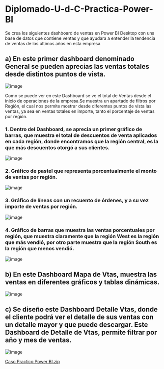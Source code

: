 # Diplomado-U-d-C-Practica-Power-BI

Se crea los siguientes dashboard de ventas en Power BI Desktop con una base de datos que contiene ventas y que ayudara a entender la tendencia de ventas de los últimos años en esta empresa.

## a)	En este primer dashboard denominado General se pueden aprecias las ventas totales desde distintos puntos de vista.

![image](https://github.com/user-attachments/assets/2b29c17f-b651-4f21-97a7-6ade9ee1fa1a)

Como se puede ver en este Dashboard se ve el total de Ventas desde el inicio de operaciones de la empresa.Se muestra un apartado de filtros por Región, el cual nos permite mostrar desde diferentes puntos de vista las ventas, ya sea en ventas totales en importe, tanto el porcentaje de ventas por región.

### 1.	Dentro del Dashboard, se aprecia un primer gráfico de barras, que muestra el total de descuentos de venta aplicados en cada región, donde encontramos que la región central, es la que más descuentos otorgó a sus clientes.

![image](https://github.com/user-attachments/assets/5f3ceff4-7eb6-408d-8919-cd588487599a)

### 2.	Gráfico de pastel que representa porcentualmente el monto de ventas por región.

![image](https://github.com/user-attachments/assets/340cf2d8-7245-4b65-ac5f-74447ed2f2b5)

### 3.	Gráfico de líneas con un recuento de órdenes, y a su vez importe de ventas por región.

![image](https://github.com/user-attachments/assets/9ead8b58-8e62-4fbd-8344-c14f75b944bf)

### 4.	Gráfico de barras que muestra las ventas porcentuales por región, que muestra claramente que la región West es la región que más vendió, por otro parte muestra que la región South es la región que menos vendió.

![image](https://github.com/user-attachments/assets/10344335-c4af-4266-868f-d0da69a57da9)

## b)	En este Dashboard Mapa de Vtas, muestra las ventas en diferentes gráficos y tablas dinámicas.

![image](https://github.com/user-attachments/assets/572e9b03-3258-46e9-a5b3-df5afd7f38e8)

## c)	Se diseño este Dashboard Detalle Vtas, donde el cliente podrá ver el detalle de sus ventas con un detalle mayor y que puede descargar. Este Dashboard de Detalle de Vtas, permite filtrar por año y mes de ventas.

![image](https://github.com/user-attachments/assets/01efcd12-1b14-4d4b-a280-285db92ef361)

[Caso Practico Power BI.zip](https://github.com/user-attachments/files/16668524/Caso.Practico.Power.BI.zip)

